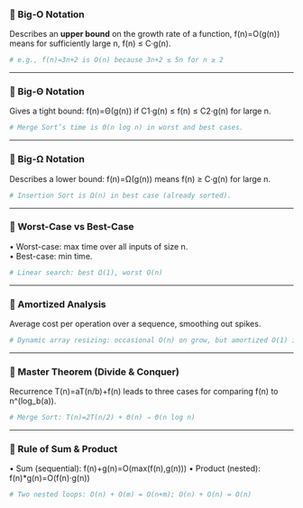 ### 🔹 Big-O Notation  
Describes an **upper bound** on the growth rate of a function, f(n)=O(g(n)) means for sufficiently large n, f(n) ≤ C·g(n).  
```python
# e.g., f(n)=3n+2 is O(n) because 3n+2 ≤ 5n for n ≥ 2
```

---

### 🔹 Big-Θ Notation
Gives a tight bound: f(n)=Θ(g(n)) if C1·g(n) ≤ f(n) ≤ C2·g(n) for large n.

```python
# Merge Sort’s time is Θ(n log n) in worst and best cases.
```

---

### 🔹 Big-Ω Notation
Describes a lower bound: f(n)=Ω(g(n)) means f(n) ≥ C·g(n) for large n.

```python
# Insertion Sort is Ω(n) in best case (already sorted).
```

---

### 🔹 Worst-Case vs Best-Case
• Worst-case: max time over all inputs of size n. \
• Best-case: min time.

```python
# Linear search: best Ω(1), worst O(n)
```

---

### 🔹 Amortized Analysis
Average cost per operation over a sequence, smoothing out spikes.

```python
# Dynamic array resizing: occasional O(n) on grow, but amortized O(1) insert.
```

---

### 🔹 Master Theorem (Divide & Conquer)
Recurrence T(n)=aT(n/b)+f(n) leads to three cases for comparing f(n) to n^(log_b(a)).

```python
# Merge Sort: T(n)=2T(n/2) + Θ(n) ⇒ Θ(n log n)
```

---

### 🔹 Rule of Sum & Product
• Sum (sequential): f(n)+g(n)=O(max(f(n),g(n)))
• Product (nested): f(n)*g(n)=O(f(n)·g(n))

```python
# Two nested loops: O(n) + O(m) = O(n+m); O(n) + O(n) = O(n)
```
